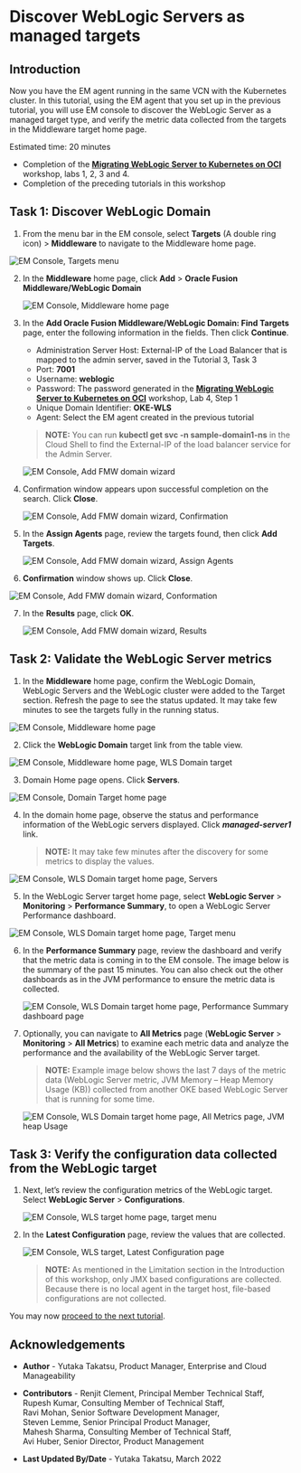 # Discover WebLogic Servers as managed targets

## Introduction

Now you have the EM agent running in the same VCN with the Kubernetes cluster. In this tutorial, using the EM agent that you set up in the previous tutorial, you will use EM console to discover the WebLogic Server as a managed target type, and verify the metric data collected from the targets in the Middleware target home page.

Estimated time: 20 minutes

* Completion of the **[Migrating WebLogic Server to Kubernetes on OCI](https://apexapps.oracle.com/pls/apex/dbpm/r/livelabs/view-workshop?wid=567)** workshop, labs 1, 2, 3 and 4.
* Completion of the preceding tutorials in this workshop

## Task 1: Discover WebLogic Domain

1.  From the menu bar in the EM console, select **Targets** (A double ring icon) > **Middleware** to navigate to the Middleware home page.

   ![EM Console, Targets menu](images/1-1-emcc.png " ")

2. In the **Middleware** home page, click **Add** > **Oracle Fusion Middleware/WebLogic Domain**

   ![EM Console, Middleware home page](images/1-2-emcc.png " ")

3. In the **Add Oracle Fusion Middleware/WebLogic Domain: Find Targets** page, enter the following information in the fields. Then click **Continue**.

    * Administration Server Host: External-IP of the Load Balancer that is mapped to the admin server, saved in the Tutorial 3, Task 3
    * Port: **7001**
    * Username: **weblogic**
    * Password: The password generated in the **[Migrating WebLogic Server to Kubernetes on OCI](https://apexapps.oracle.com/pls/apex/dbpm/r/livelabs/workshop-attendee-2?p210_workshop_id=567&p210_type=2&session=102696148940850)** workshop, Lab 4, Step 1
    * Unique Domain Identifier: **OKE-WLS**
    * Agent: Select the EM agent created in the previous tutorial

    > **NOTE:** You can run **kubectl get svc -n sample-domain1-ns** in the Cloud Shell to find the External-IP of the load balancer service for the Admin Server.

   ![EM Console, Add FMW domain wizard](images/1-3-emcc.png " ")

4. Confirmation window appears upon successful completion on the search. Click **Close**.

   ![EM Console, Add FMW domain wizard, Confirmation](images/1-4-emcc.png " ")

5. In the **Assign Agents** page, review the targets found, then click **Add Targets**.

   ![EM Console, Add FMW domain wizard, Assign Agents](images/1-5-emcc.png " ")

6.  **Confirmation** window shows up. Click **Close**.

   ![EM Console, Add FMW domain wizard, Conformation](images/1-6-emcc.png " ")

7. In the **Results** page, click **OK**.

   ![EM Console, Add FMW domain wizard, Results](images/1-7-emcc.png " ")



## Task 2: Validate the WebLogic Server metrics

1.  In the **Middleware** home page, confirm the WebLogic Domain, WebLogic Servers and the WebLogic cluster were added to the Target section. Refresh the page to see the status updated. It may take few minutes to see the targets fully in the running status.

   ![EM Console, Middleware home page](images/2-1-emcc.png " ")

2.  Click the **WebLogic Domain** target link from the table view.

   ![EM Console, Middleware home page, WLS Domain target](images/2-2-emcc.png " ")

3.  Domain Home page opens. Click **Servers**.

   ![EM Console, Domain Target home page](images/2-3-emcc.png " ")

4.  In the domain home page, observe the status and performance information of the WebLogic servers displayed. Click ***managed-server1*** link.

    > **NOTE:**  It may take few minutes after the discovery for some metrics to display the values.  

   ![EM Console, WLS Domain target home page, Servers](images/2-4-emcc.png " ")


5.  In the WebLogic Server target home page, select **WebLogic Server** > **Monitoring** > **Performance Summary**, to open a WebLogic Server Performance dashboard.

   ![EM Console, WLS Domain target home page, Target menu](images/2-5-emcc.png " ")

6. In the **Performance Summary** page, review the dashboard and verify that the metric data is coming in to the EM console. The image below is the summary of the past 15 minutes.  You can also check out the other dashboards as in the JVM performance to ensure the metric data is collected.

   ![EM Console, WLS Domain target home page, Performance Summary dashboard page](images/2-6-emcc.png " ")

7. Optionally, you can navigate to **All Metrics** page (**WebLogic Server** > **Monitoring** > **All Metrics**)
   to examine each metric data and analyze the performance and the availability of the WebLogic Server target.

    > **NOTE:** Example image below shows the last 7 days of the metric data (WebLogic Server metric, JVM Memory – Heap Memory Usage (KB)) collected from another OKE based WebLogic Server that is running for some time.

   ![EM Console, WLS Domain target home page, All Metrics page, JVM heap Usage](images/2-7-emcc.png " ")

## Task 3: Verify the configuration data collected from the WebLogic target

1. Next, let’s review the configuration metrics of the WebLogic target. Select **WebLogic Server** > **Configurations**.

   ![EM Console, WLS target home page, target menu](images/3-1-emcc.png " ")

2. In the **Latest Configuration** page, review the values that are collected.

   ![EM Console, WLS target, Latest Configuration page](images/3-2-emcc.png " ")

    > **NOTE:** As mentioned in the Limitation section in the Introduction of this workshop, only JMX based configurations are collected. Because there is no local agent in the target host, file-based configurations are not collected.



You may now [proceed to the next tutorial](#next).

## Acknowledgements

* **Author** - Yutaka Takatsu, Product Manager, Enterprise and Cloud Manageability
- **Contributors** -
Renjit Clement, Principal Member Technical Staff,  
Rupesh Kumar, Consulting Member of Technical Staff,  
Ravi Mohan, Senior Software Development Manager,  
Steven Lemme, Senior Principal Product Manager,  
Mahesh Sharma, Consulting Member of Technical Staff,  
Avi Huber, Senior Director, Product Management
* **Last Updated By/Date** - Yutaka Takatsu, March 2022
